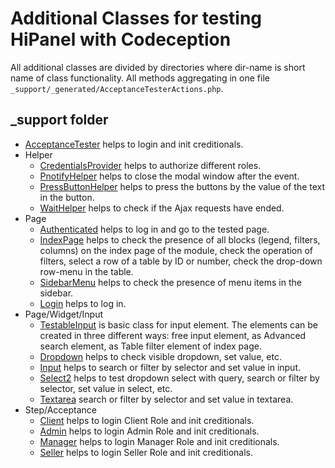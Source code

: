 # Additional Classes for testing HiPanel with Codeception

All additional classes are divided by directories where dir-name is short name of class functionality.
All methods aggregating in one file `_support/_generated/AcceptanceTesterActions.php`.

## _support folder

- [AcceptanceTester] helps to login and init creditionals.
- Helper
    - [CredentialsProvider] helps to authorize different roles.
    - [PnotifyHelper] helps to close the modal window after the event.
    - [PressButtonHelper] helps to press the buttons by the value of the text in the button.
    - [WaitHelper] helps to check if the Ajax requests have ended.
- Page
    - [Authenticated] helps to log in and go to the tested page.
	- [IndexPage] helps to check the presence of all blocks (legend, filters, columns) on the index page of the module, check the operation of filters, select a row of a table by ID or number, check the drop-down row-menu in the table.
	- [SidebarMenu] helps to check the presence of menu items in the sidebar.
    - [Login] helps to log in.
- Page/Widget/Input
    - [TestableInput] is basic class for input element. The elements can be created in three different ways: free input element, as Advanced search element, as Table filter element of index page.
	- [Dropdown] helps to check visible dropdown, set value, etc.
	- [Input] helps to search or filter by selector and set value in input.
	- [Select2] helps to test dropdown select with query, search or filter by selector, set value in select, etc.
	- [Textarea] search or filter by selector and set value in textarea.
- Step/Acceptance
    - [Client] helps to login Client Role and init creditionals.
	- [Admin] helps to login Admin Role and init creditionals.
	- [Manager] helps to login Manager Role and init creditionals.
	- [Seller] helps to login Seller Role and init creditionals.
    
[AcceptanceTester]: _support/AcceptanceTester.php
    
[TestableInput]: _support/Page/Widget/Input/TestableInput.php
[Dropdown]: _support/Page/Widget/Input/Dropdown.php
[Input]: _support/Page/Widget/Input/Input.php
[Select2]: _support/Page/Widget/Input/Select2.php
[Textarea]: _support/Page/Widget/Input/Textarea.php
    
[Authenticated]: _support/Page/Authenticated.php
[IndexPage]: _support/Page/IndexPage.php
[SidebarMenu]: _support/Page/SidebarMenu.php
[Login]: _support/Page/Login.php
    
[CredentialsProvider]: _support/Helper/CredentialsProvider.php
[PnotifyHelper]: _support/Helper/PnotifyHelper.php
[PressButtonHelper]: _support/Helper/PressButtonHelper.php
[WaitHelper]: _support/Helper/WaitHelper.php

[Client]: _support/Step/Acceptance/Client.php
[Admin]: _support/Step/Acceptance/Admin.php
[Manager]: _support/Step/Acceptance/Manager.php
[Seller]: _support/Step/Acceptance/Seller.php

